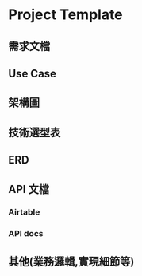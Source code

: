 # Project Template

## 需求文檔

## Use Case 

## 架構圖

## 技術選型表

## ERD

## API 文檔

### Airtable
### API docs

## 其他(業務邏輯,實現細節等)